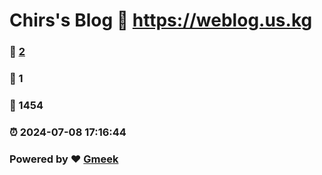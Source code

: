 # Chirs's Blog :link: https://weblog.us.kg 
### :page_facing_up: [2](https://weblog.us.kg/tag.html) 
### :speech_balloon: 1 
### :hibiscus: 1454 
### :alarm_clock: 2024-07-08 17:16:44 
### Powered by :heart: [Gmeek](https://github.com/Meekdai/Gmeek)
